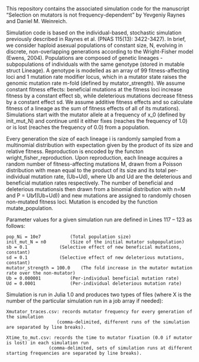 This repository contains the associated simulation code for the manuscript “Selection on mutators is not frequency-dependent” 
by Yevgeniy Raynes and Daniel M. Weinreich.

Simulation code is based on the individual-based, stochastic simulation previously described in Raynes et al. (PNAS 115(13): 3422-3427). 
In brief, we consider haploid asexual populations of constant size, N, evolving in discrete, non-overlapping generations according to 
the Wright-Fisher model (Ewens, 2004). Populations are composed of genetic lineages - subpopulations of individuals with the same genotype 
(stored in mutable struct Lineage). A genotype is modelled as an array of 99 fitness-affecting loci and 1 mutation rate modifier locus, 
which in a mutator state raises the genomic mutation rate m-fold (defined by mutator_strength). We assume constant fitness effects: 
beneficial mutations at the fitness loci increase fitness by a constant effect sb, while deleterious mutations decrease fitness by a 
constant effect sd. We assume additive fitness effects and so calculate fitness of a lineage as the sum of fitness effects of all of 
its mutations). Simulations start with the mutator allele at a frequency of x_0 (defined by init_mut_N) and continue until it either 
fixes (reaches the frequency of 1.0) or is lost (reaches the frequency of 0.0) from a population.

Every generation the size of each lineage i is randomly sampled from a multinomial distribution with expectation given by the product of 
its size and relative fitness. Reproduction is encoded by the functon wright_fisher_reproduction. Upon reproduction, each lineage acquires 
a random number of fitness-affecting mutations M, drawn from a Poisson distribution with mean equal to the product of its size and its 
total per-individual mutation rate, (Ub+Ud), where Ub and Ud are the deleterious and beneficial mutation rates respectively. 
The number of beneficial and deleterious mutationsis then drawn from a binomial distribution with n=M and P = Ub⁄((Ub+Ud)) and 
new mutations are assigned to randomly chosen non-mutated fitness loci. Mutation is encoded by the function mutate_population.

Parameter values for a given simulation run are defined in Lines 117 – 123 as follows: 

	pop_Ni = 10e7 			(Total population size)
	init_mut_N = n0 		(Size of the initial mutator subpopulation) 
	sb = 0.1 			(Selective effect of new beneficial mutations, constant)
	sd = 0.1 			(Selective effect of new deleterious mutations, constant)
	mutator_strength = 100.0 	(The fold increase in the mutator mutation rate over the non-mutator)
	Ub = 0.000001 			(Per-individual beneficial mutation rate)
	Ud = 0.0001 			(Per-individual deleterious mutation rate)

Simulation is run in Julia 1.0 and produces two types of files (where X is the number of the particular simulation run in a job array if needed):
	
	Xmutator_traces.csv: records mutator frequency for every generation of the simulation 
                       (comma-delimited, different runs of the simulation are separated by line breaks).
	
	Xtime_to_mut.csv: records the time to mutator fixation (0.0 if mutator is lost) in each simulation run 
                    (comma-delimited, sets of simulation runs at different starting frequencies are separated by line breaks).
